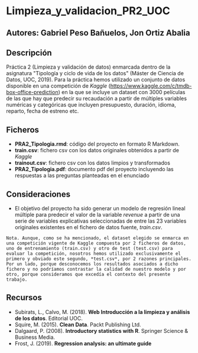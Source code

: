 # Limpieza_y_validacion_PR2_UOC

## Autores: Gabriel Peso Bañuelos, Jon Ortiz Abalia

## Descripción

Práctica 2 (Limpieza y validación de datos) enmarcada dentro de la asignatura "Tipología y ciclo de vida de los datos" (Máster de Ciencia de Datos, UOC, 2019). Para la práctica hemos utilizado un conjunto de datos disponible en una competición de *Kaggle* (https://www.kaggle.com/c/tmdb-box-office-prediction) en la que se incluye un dataset con 3000 películas de las que hay que predecir su recaudación a partir de múltiples variables numéricas y categóricas que incluyen presupuesto, duración, idioma, reparto, fecha de estreno etc.

## Ficheros

- **PRA2_Tipologia.rmd**: código del proyecto en formato R Markdown.
- **train.csv**: fichero csv con los datos originales obtenidos a partir de *Kaggle*
- **trainout.csv**: fichero csv con los datos limpios y transformados
- **PRA2_Tipologia.pdf**: documento pdf del proyecto incluyendo las respuestas a las preguntas planteadas en el enunciado

## Consideraciones

* El objetivo del proyecto ha sido generar un modelo de regresión lineal múltiple para predecir el valor de la variable *revenue* a partir de una serie de variables explicativas seleccionadas de entre las 23 variables originales existentes en el fichero de datos fuente, *train.csv*. 

`Nota. Aunque, como se ha mencionado, el dataset elegido se enmarca en una competición vigente de Kaggle compuesta por 2 ficheros de datos, uno de entrenamiento (train.csv) y otro de test (test.csv) para evaluar la competición, nosotros hemos utilizado exclusivamente el primero y obviado este segundo, *test.csv*, por 2 razones principales. Por un lado, porque desconocemos los resultados asociados a dicho fichero y no podríamos contrastar la calidad de nuestro modelo y por otro, porque consideramos que excedía el contexto del presente trabajo.`

## Recursos

* Subirats, L., Calvo, M. (2018). **Web Introducción a la limpieza y análisis de los datos**. Editorial UOC.
* Squire, M. (2015). **Clean Data**. Packt Publishing Ltd.
* Dalgaard, P. (2008). **Introductory statistics with R**. Springer Science & Business Media.
* Frost, J. (2019). **Regression analysis: an ultimate guide**

